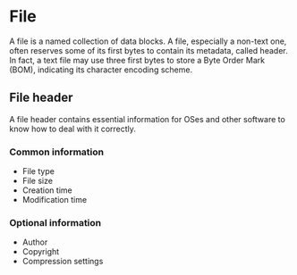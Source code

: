 # File

A file is a named collection of data blocks. A file, especially a non-text one, often reserves some of its first bytes to contain its metadata, called header. In fact, a text file may use three first bytes to store a Byte Order Mark (BOM), indicating its character encoding scheme.

## File header

A file header contains essential information for OSes and other software to know how to deal with it correctly.

### Common information

- File type
- File size
- Creation time
- Modification time

### Optional information

- Author
- Copyright
- Compression settings
